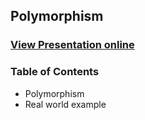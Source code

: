## Polymorphism
### [View Presentation online](https://rawgit.com/TelerikAcademy/SchoolAcademy/master/2015-11-Java-OOP/09.%20Polymorphism/slides/index.html#/)
### Table of Contents
* Polymorphism
* Real world example
